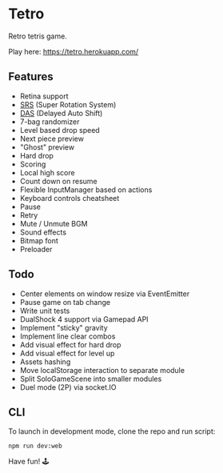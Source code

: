 # Tetro

Retro tetris game.

Play here: https://tetro.herokuapp.com/

## Features

- Retina support
- [SRS](http://tetris.wikia.com/wiki/SRS) (Super Rotation System)
- [DAS](http://tetris.wikia.com/wiki/DAS) (Delayed Auto Shift)
- 7-bag randomizer
- Level based drop speed
- Next piece preview
- "Ghost" preview
- Hard drop
- Scoring
- Local high score
- Count down on resume
- Flexible InputManager based on actions
- Keyboard controls cheatsheet
- Pause
- Retry
- Mute / Unmute BGM
- Sound effects
- Bitmap font
- Preloader

## Todo

- Center elements on window resize via EventEmitter
- Pause game on tab change
- Write unit tests
- DualShock 4 support via Gamepad API
- Implement "sticky" gravity
- Implement line clear combos
- Add visual effect for hard drop
- Add visual effect for level up
- Assets hashing
- Move localStorage interaction to separate module
- Split SoloGameScene into smaller modules
- Duel mode (2P) via socket.IO

## CLI

To launch in development mode, clone the repo and run script:

```
npm run dev:web
```

Have fun! 🕹

